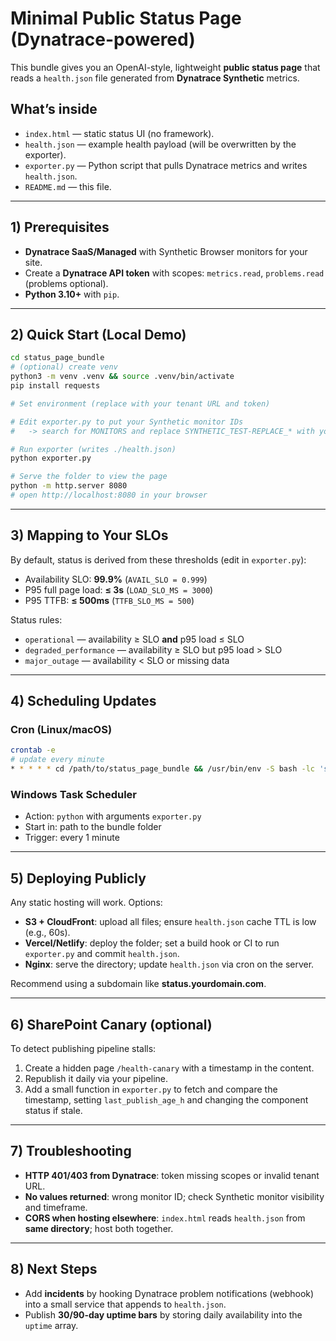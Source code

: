 # Minimal Public Status Page (Dynatrace-powered)

This bundle gives you an OpenAI-style, lightweight **public status page** that reads a `health.json` file generated from **Dynatrace Synthetic** metrics.

## What’s inside
- `index.html` — static status UI (no framework).
- `health.json` — example health payload (will be overwritten by the exporter).
- `exporter.py` — Python script that pulls Dynatrace metrics and writes `health.json`.
- `README.md` — this file.

---

## 1) Prerequisites
- **Dynatrace SaaS/Managed** with Synthetic Browser monitors for your site.
- Create a **Dynatrace API token** with scopes: `metrics.read`, `problems.read` (problems optional).
- **Python 3.10+** with `pip`.

---

## 2) Quick Start (Local Demo)
```bash
cd status_page_bundle
# (optional) create venv
python3 -m venv .venv && source .venv/bin/activate
pip install requests

# Set environment (replace with your tenant URL and token)

# Edit exporter.py to put your Synthetic monitor IDs
#   -> search for MONITORS and replace SYNTHETIC_TEST-REPLACE_* with your IDs

# Run exporter (writes ./health.json)
python exporter.py

# Serve the folder to view the page
python -m http.server 8080
# open http://localhost:8080 in your browser
```

---

## 3) Mapping to Your SLOs
By default, status is derived from these thresholds (edit in `exporter.py`):
- Availability SLO: **99.9%** (`AVAIL_SLO = 0.999`)
- P95 full page load: **≤ 3s** (`LOAD_SLO_MS = 3000`)
- P95 TTFB: **≤ 500ms** (`TTFB_SLO_MS = 500`)

Status rules:
- `operational` — availability ≥ SLO **and** p95 load ≤ SLO
- `degraded_performance` — availability ≥ SLO but p95 load > SLO
- `major_outage` — availability < SLO or missing data

---

## 4) Scheduling Updates
### Cron (Linux/macOS)
```bash
crontab -e
# update every minute
* * * * * cd /path/to/status_page_bundle && /usr/bin/env -S bash -lc 'source .venv/bin/activate && python exporter.py'
```

### Windows Task Scheduler
- Action: `python` with arguments `exporter.py`
- Start in: path to the bundle folder
- Trigger: every 1 minute

---

## 5) Deploying Publicly
Any static hosting will work. Options:
- **S3 + CloudFront**: upload all files; ensure `health.json` cache TTL is low (e.g., 60s).
- **Vercel/Netlify**: deploy the folder; set a build hook or CI to run `exporter.py` and commit `health.json`.
- **Nginx**: serve the directory; update `health.json` via cron on the server.

Recommend using a subdomain like **status.yourdomain.com**.

---

## 6) SharePoint Canary (optional)
To detect publishing pipeline stalls:
1. Create a hidden page `/health-canary` with a timestamp in the content.
2. Republish it daily via your pipeline.
3. Add a small function in `exporter.py` to fetch and compare the timestamp, setting `last_publish_age_h` and changing the component status if stale.

---

## 7) Troubleshooting
- **HTTP 401/403 from Dynatrace**: token missing scopes or invalid tenant URL.
- **No values returned**: wrong monitor ID; check Synthetic monitor visibility and timeframe.
- **CORS when hosting elsewhere**: `index.html` reads `health.json` from **same directory**; host both together.

---

## 8) Next Steps
- Add **incidents** by hooking Dynatrace problem notifications (webhook) into a small service that appends to `health.json`.
- Publish **30/90-day uptime bars** by storing daily availability into the `uptime` array.
